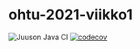 # ohtu-2021-viikko1

![Juuson Java CI](https://github.com/JuusoVe/ohtu-2021-viikko1/actions/workflows/gradle.yml/badge.svg)
[![codecov](https://codecov.io/gh/JuusoVe/ohtu-2021-viikko1/branch/main/graph/badge.svg?token=3O8V6M45ZB)](https://codecov.io/gh/JuusoVe/ohtu-2021-viikko1)
